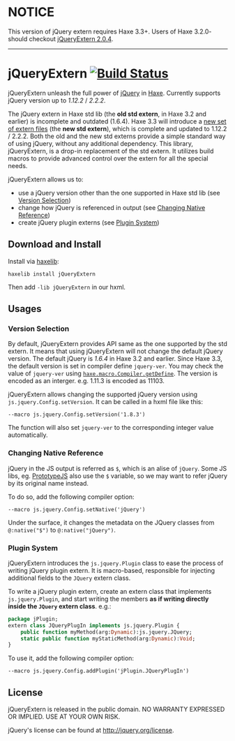 # NOTICE

This version of jQuery extern requires Haxe 3.3+. Users of Haxe 3.2.0- should checkout [jQueryExtern 2.0.4](https://github.com/andyli/jQueryExternForHaxe/tree/2.0.4).

------------------------

# jQueryExtern [![Build Status](https://travis-ci.org/andyli/jQueryExternForHaxe.svg?branch=master)](https://travis-ci.org/andyli/jQueryExternForHaxe)

jQueryExtern unleash the full power of [jQuery](http://jquery.com/) in [Haxe](http://haxe.org/). Currently supports jQuery version up to *1.12.2* / *2.2.2*.

The jQuery extern in Haxe std lib (the **old std extern**, in Haxe 3.2 and earlier) is incomplete and outdated (1.6.4). Haxe 3.3 will introduce a [new set of extern files](https://github.com/HaxeFoundation/haxe/issues/4377) (the **new std extern**), which is complete and updated to 1.12.2 / 2.2.2. Both the old and the new std externs provide a simple standard way of using jQuery, without any additional dependency. This library, jQueryExtern, is a drop-in replacement of the std extern. It utilizes build macros to provide advanced control over the extern for all the special needs.

jQueryExtern allows us to:
 * use a jQuery version other than the one supported in Haxe std lib (see [Version Selection](#version-selection))
 * change how jQuery is referenced in output (see [Changing Native Reference](#changing-native-reference))
 * create jQuery plugin externs (see [Plugin System](#plugin-system))

## Download and Install

Install via [haxelib](http://haxe.org/doc/haxelib/using_haxelib):
```
haxelib install jQueryExtern
```

Then add `-lib jQueryExtern` in our hxml.

## Usages

### Version Selection

By default, jQueryExtern provides API same as the one supported by the std extern. It means that using jQueryExtern will not change the default jQuery version. The default jQuery is *1.6.4* in Haxe 3.2 and earlier. Since Haxe 3.3, the default version is set in compiler define `jquery-ver`. You may check the value of `jquery-ver` using [`haxe.macro.Compiler.getDefine`](http://api.haxe.org/haxe/macro/Compiler.html#getDefine). The version is encoded as an interger. e.g. 1.11.3 is encoded as 11103.

jQueryExtern allows changing the supported jQuery version using `js.jquery.Config.setVersion`. It can be called in a hxml file like this:
```
--macro js.jquery.Config.setVersion('1.8.3')
```
The function will also set `jquery-ver` to the corresponding integer value automatically.

### Changing Native Reference

jQuery in the JS output is referred as `$`, which is an alise of `jQuery`. Some JS libs, eg. [PrototypeJS](http://prototypejs.org/) also use the `$` variable, so we may want to refer jQuery by its original name instead.

To do so, add the following compiler option:
```
--macro js.jquery.Config.setNative('jQuery')
```
Under the surface, it changes the metadata on the JQuery classes from `@:native("$")` to `@:native("jQuery")`.

### Plugin System

jQueryExtern introduces the `js.jquery.Plugin` class to ease the process of writing jQuery plugin extern. It is macro-based, responsible for injecting additional fields to the `JQuery` extern class.

To write a jQuery plugin extern, create an extern class that implements `js.jquery.Plugin`, and start writing the members **as if writing directly inside the `JQuery` extern class**. e.g.:

```haxe
package jPlugin;
extern class JQueryPlugIn implements js.jquery.Plugin {
    public function myMethod(arg:Dynamic):js.jquery.JQuery;
    static public function myStaticMethod(arg:Dynamic):Void;
}
```

To use it, add the following compiler option:
```
--macro js.jquery.Config.addPlugin('jPlugin.JQueryPlugIn')
```

## License

jQueryExtern is released in the public domain. NO WARRANTY EXPRESSED OR IMPLIED. USE AT YOUR OWN RISK.

jQuery's license can be found at http://jquery.org/license.
